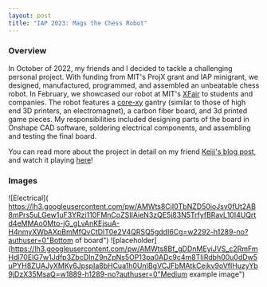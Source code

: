 ```yaml
---
layout: post
title: "IAP 2023: Mags the Chess Robot"
---
```

### Overview

In October of 2022, my friends and I decided to tackle a challenging personal project. With funding from MIT's ProjX grant and IAP minigrant, we designed, manufactured, programmed, and assembled an unbeatable chess robot. In February, we showcased our robot at MIT's [XFair](https://xfair.io/) to students and companies. The robot features a [core-xy](https://corexy.com/) gantry (similar to those of high end 3D printers, an electromagnet), a carbon fiber board, and 3d printed game pieces. My responsibilities included designing parts of the board in Onshape CAD software, soldering electrical components, and assembling and testing the final board. 


You can read more about the project in detail on my friend [Keiji's blog post](https://kogappa.com/projects/mags/), and watch it playing [here](https://www.youtube.com/watch?v=14NL_39Ftnc&ab_channel=KeijiImai)!

### Images

![Electrical]( https://lh3.googleusercontent.com/pw/AMWts8CjI0TbNZD50ioJsv0fUt2AB8mPrs5uLGew1uF3YRzi110FMnCoZSIIAieN3zQE5j83N5TrfyfBRavL10I4UQrtd4eMMAo0Mto-jG_gLvAnKEjsuA-H4nmyXWbAXpBmMfQvCtDIT0e2V4QRSQ5gddI6Cg=w2292-h1289-no?authuser=0"Bottom of board")
![placeholder](https://lh3.googleusercontent.com/pw/AMWts8Bf_gDDnMEyiJVS_c2RmFmHdl70EIG7w1Jdfp3ZbcDInZ9nZpNs5OP13pa0ADc9c4m8TIiRdbh00u0dDw5uPYH8ZUAJyXMKy6JpspIa8bHCua1h0UnIBgVCJFbMAtkCejkv9oVfIHuzyYb9jDzX35MsaQ=w1889-h1289-no?authuser=0"Medium example image")
